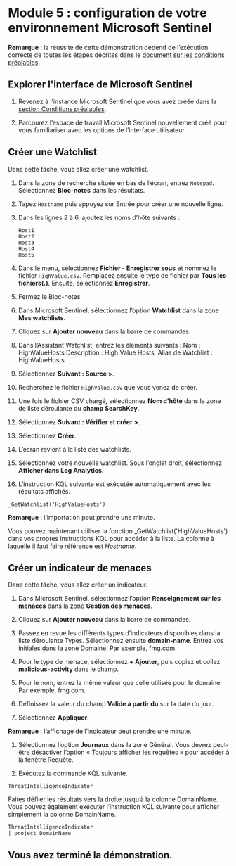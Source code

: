 # Module 5 : configuration de votre environnement Microsoft Sentinel

**Remarque** : la réussite de cette démonstration dépend de l’exécution correcte de toutes les étapes décrites dans le [document sur les conditions préalables](00-prerequisites.md). 

## Explorer l'interface de Microsoft Sentinel

1. Revenez à l’instance Microsoft Sentinel que vous avez créée dans la [section Conditions préalables](00-prerequisites.md#deploy-azure-sentinel-workspace-for-demo-in-module-4).

1. Parcourez l’espace de travail Microsoft Sentinel nouvellement créé pour vous familiariser avec les options de l’interface utilisateur.

## Créer une Watchlist

Dans cette tâche, vous allez créer une watchlist.

1. Dans la zone de recherche située en bas de l’écran, entrez `Notepad`.  Sélectionnez **Bloc-notes** dans les résultats.

1. Tapez `Hostname` puis appuyez sur Entrée pour créer une nouvelle ligne.

1. Dans les lignes 2 à 6, ajoutez les noms d’hôte suivants :
    ```
    Host1
    Host2
    Host3
    Host4
    Host5
    ```

1. Dans le menu, sélectionnez **Fichier - Enregistrer sous** et nommez le fichier `HighValue.csv`.  Remplacez ensuite le type de fichier par **Tous les fichiers(*.*)**.  Ensuite, sélectionnez **Enregistrer**.

1. Fermez le Bloc-notes.

1. Dans Microsoft Sentinel, sélectionnez l’option **Watchlist** dans la zone **Mes watchlists**.

1. Cliquez sur **Ajouter nouveau** dans la barre de commandes.

1. Dans l’Assistant Watchlist, entrez les éléments suivants :  Nom : HighValueHosts  Description : High Value Hosts  Alias de Watchlist : HighValueHosts

1. Sélectionnez **Suivant : Source >**.

1. Recherchez le fichier `HighValue.csv` que vous venez de créer. 

1. Une fois le fichier CSV chargé, sélectionnez **Nom d’hôte** dans la zone de liste déroulante du **champ SearchKey**.

1. Sélectionnez **Suivant : Vérifier et créer >**.

1. Sélectionnez **Créer**.

1. L’écran revient à la liste des watchlists.

1. Sélectionnez votre nouvelle watchlist.  Sous l’onglet droit, sélectionnez **Afficher dans Log Analytics**.

1. L’instruction KQL suivante est exécutée automatiquement avec les résultats affichés.

```KQL
_GetWatchlist('HighValueHosts')
```
**Remarque** : l’importation peut prendre une minute.

Vous pouvez maintenant utiliser la fonction _GetWatchlist('HighValueHosts') dans vos propres instructions KQL pour accéder à la liste. La colonne à laquelle il faut faire référence est *Hostname*.

## Créer un indicateur de menaces

Dans cette tâche, vous allez créer un indicateur.

1. Dans Microsoft Sentinel, sélectionnez l’option **Renseignement sur les menaces** dans la zone **Gestion des menaces**.

1. Cliquez sur **Ajouter nouveau** dans la barre de commandes.

1. Passez en revue les différents types d’indicateurs disponibles dans la liste déroulante Types.  Sélectionnez ensuite **domain-name**. Entrez vos initiales dans la zone Domaine. Par exemple, fmg.com.

1. Pour le type de menace, sélectionnez **+ Ajouter**, puis copiez et collez **malicious-activity** dans le champ.

1. Pour le nom, entrez la même valeur que celle utilisée pour le domaine. Par exemple, fmg.com.

1. Définissez la valeur du champ **Valide à partir du** sur la date du jour.

1. Sélectionnez **Appliquer**.

**Remarque** : l’affichage de l’indicateur peut prendre une minute.

1. Sélectionnez l’option **Journaux** dans la zone Général.  Vous devrez peut-être désactiver l’option « Toujours afficher les requêtes » pour accéder à la fenêtre Requête.

1. Exécutez la commande KQL suivante.

```KQL
ThreatIntelligenceIndicator 
```
Faites défiler les résultats vers la droite jusqu’à la colonne DomainName. Vous pouvez également exécuter l’instruction KQL suivante pour afficher simplement la colonne DomainName.  

```KQL
ThreatIntelligenceIndicator 
| project DomainName
```
## Vous avez terminé la démonstration.
